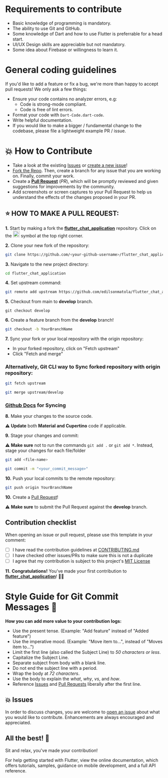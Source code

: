 # Requirements to contribute

- Basic knowledge of programming is mandatory.
- The ability to use Git and GitHub.
- Some knowledge of Dart and how to use Flutter is preferrable for a head start.
- UI/UX Design skills are appreciable but not mandatory.
- Some idea about Firebase or willingness to learn it.

# General coding guidelines

If you'd like to add a feature or fix a bug, we're more than happy to accept pull requests! We only ask a few things:

- Ensure your code contains no analyzer errors, e.g:
  - Code is strong-mode compliant.
  - Code is free of lint errors.
- Format your code with `Dart-Code.dart-code`.
- Write helpful documentation.
- If you would like to make a bigger / fundamental change to the codebase, please file a lightweight example PR / issue.

# 💥 How to Contribute

- Take a look at the existing [Issues](https://github.com/edilsonmatola/flutter_chat_application/issues) or [create a new issue](https://github.com/edilsonmatola/POO-Java/issues/new/choose)!
- [Fork the Repo](https://github.com/edilsonmatola/flutter_chat_application/fork). Then, create a branch for any issue that you are working on. Finally, commit your work.
- Create a **[Pull Request](https://github.com/edilsonmatola/flutter_chat_application/compare)** (_PR_), which will be promptly reviewed and given suggestions for improvements by the community.
- Add screenshots or screen captures to your Pull Request to help us understand the effects of the changes proposed in your PR.

## ⭐ HOW TO MAKE A PULL REQUEST:

**1.** Start by making a fork the [**flutter_chat_application**](https://github.com/edilsonmatola/flutter_chat_application) repository. Click on the <a href="https://github.com/edilsonmatola/flutter_chat_application/fork"><img src="https://i.imgur.com/G4z1kEe.png" height="21" width="21"></a> symbol at the top right corner.

**2.** Clone your new fork of the repository:

```bash
git clone https://github.com/<your-github-username>/flutter_chat_application
```

**3.** Navigate to the new project directory:

```bash
cd flutter_chat_application
```

**4.** Set upstream command:

```bash
git remote add upstream https://github.com/edilsonmatola/flutter_chat_application.git
```

**5.** Checkout from main to **develop** branch.

```terminal
git checkout develop
```

**6.** Create a feature branch from the **develop** branch!

```bash
git checkout -b YourBranchName
```

**7.** Sync your fork or your local repository with the origin repository:

- In your forked repository, click on "Fetch upstream"
- Click "Fetch and merge"

### Alternatively, Git CLI way to Sync forked repository with origin repository:

```bash
git fetch upstream
```

```bash
git merge upstream/develop
```

### [Github Docs](https://docs.github.com/en/github/collaborating-with-pull-requests/addressing-merge-conflicts/resolving-a-merge-conflict-on-github) for Syncing

**8.** Make your changes to the source code.

⚠️ **Update** both **Material and Cupertino** code if applicable.

**9.** Stage your changes and commit:

⚠️ **Make sure** not to run the commands `git add .` or `git add *`. Instead, stage your changes for each file/folder

```bash
git add <file-name>
```

```bash
git commit -m "<your_commit_message>"
```

**10.** Push your local commits to the remote repository:

```bash
git push origin YourBranchName
```

**10.** Create a [Pull Request](https://help.github.com/en/github/collaborating-with-issues-and-pull-requests/creating-a-pull-request)!

⚠️ **Make sure** to submit the Pull Request against the **develop** branch.

## Contribution checklist

When opening an issue or pull request, please use this template in your comment:

- [ ] I have read the contribution guidelines at [CONTRIBUTING.md](CONTRIBUTING.md)
- [ ] I have checked other issues/PRs to make sure this is not a duplicate
- [ ] I agree that my contribution is subject to this project's [MIT License](LICENSE.md)

**11.** **Congratulations!** You've made your first contribution to [**flutter_chat_application**](https://github.com/edilsonmatola/flutter_chat_application/graphs/contributors)! 🙌🏼

# Style Guide for Git Commit Messages :memo:

**How you can add more value to your contribution logs:**

- Use the present tense. (Example: "Add feature" instead of "Added feature")
- Use the imperative mood. (Example: "Move item to...", instead of "Moves item to...")
- Limit the first line (also called the Subject Line) to _50 characters or less_.
- Capitalize the Subject Line.
- Separate subject from body with a blank line.
- Do not end the subject line with a period.
- Wrap the body at _72 characters_.
- Use the body to explain the _what_, _why_, _vs_, and _how_.
- Reference [Issues](https://github.com/edilsonmatola/flutter_chat_application/issues) and [Pull Requests](https://github.com/edilsonmatola/flutter_chat_application/pulls) liberally after the first line.

## 💥 Issues

In order to discuss changes, you are welcome to [open an issue](https://github.com/edilsonmatola/flutter_chat_application/issues/new/choose) about what you would like to contribute. Enhancements are always encouraged and appreciated.

## All the best! 🥇

Sit and relax, you've made your contribution!

For help getting started with Flutter, view the online documentation, which offers tutorials, samples, guidance on mobile development, and a full API reference.
